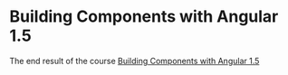 # Building Components with Angular 1.5
The end result of the course [Building Components with Angular 1.5](https://app.pluralsight.com/library/courses/building-components-angular-1-5/table-of-contents)